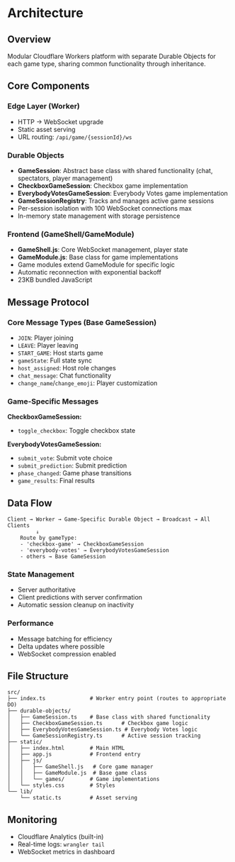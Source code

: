 # Architecture

## Overview
Modular Cloudflare Workers platform with separate Durable Objects for each game type, sharing common functionality through inheritance.

## Core Components

### Edge Layer (Worker)
- HTTP → WebSocket upgrade
- Static asset serving
- URL routing: `/api/game/{sessionId}/ws`

### Durable Objects
- **GameSession**: Abstract base class with shared functionality (chat, spectators, player management)
- **CheckboxGameSession**: Checkbox game implementation
- **EverybodyVotesGameSession**: Everybody Votes game implementation  
- **GameSessionRegistry**: Tracks and manages active game sessions
- Per-session isolation with 100 WebSocket connections max
- In-memory state management with storage persistence

### Frontend (GameShell/GameModule)
- **GameShell.js**: Core WebSocket management, player state
- **GameModule.js**: Base class for game implementations
- Game modules extend GameModule for specific logic
- Automatic reconnection with exponential backoff
- 23KB bundled JavaScript

## Message Protocol

### Core Message Types (Base GameSession)
- `JOIN`: Player joining
- `LEAVE`: Player leaving  
- `START_GAME`: Host starts game
- `gameState`: Full state sync
- `host_assigned`: Host role changes
- `chat_message`: Chat functionality
- `change_name`/`change_emoji`: Player customization

### Game-Specific Messages
**CheckboxGameSession:**
- `toggle_checkbox`: Toggle checkbox state

**EverybodyVotesGameSession:**
- `submit_vote`: Submit vote choice
- `submit_prediction`: Submit prediction
- `phase_changed`: Game phase transitions
- `game_results`: Final results

## Data Flow
```
Client → Worker → Game-Specific Durable Object → Broadcast → All Clients
         ↓
    Route by gameType:
    - 'checkbox-game' → CheckboxGameSession
    - 'everybody-votes' → EverybodyVotesGameSession
    - others → Base GameSession
```

### State Management
- Server authoritative
- Client predictions with server confirmation
- Automatic session cleanup on inactivity

### Performance
- Message batching for efficiency
- Delta updates where possible
- WebSocket compression enabled

## File Structure
```
src/
├── index.ts              # Worker entry point (routes to appropriate DO)
├── durable-objects/
│   ├── GameSession.ts    # Base class with shared functionality
│   ├── CheckboxGameSession.ts      # Checkbox game logic
│   ├── EverybodyVotesGameSession.ts # Everybody Votes logic
│   └── GameSessionRegistry.ts      # Active session tracking
├── static/
│   ├── index.html        # Main HTML
│   ├── app.js            # Frontend entry
│   ├── js/
│   │   ├── GameShell.js   # Core game manager
│   │   ├── GameModule.js  # Base game class
│   │   └── games/        # Game implementations
│   └── styles.css        # Styles
└── lib/
    └── static.ts         # Asset serving
```

## Monitoring
- Cloudflare Analytics (built-in)
- Real-time logs: `wrangler tail`
- WebSocket metrics in dashboard